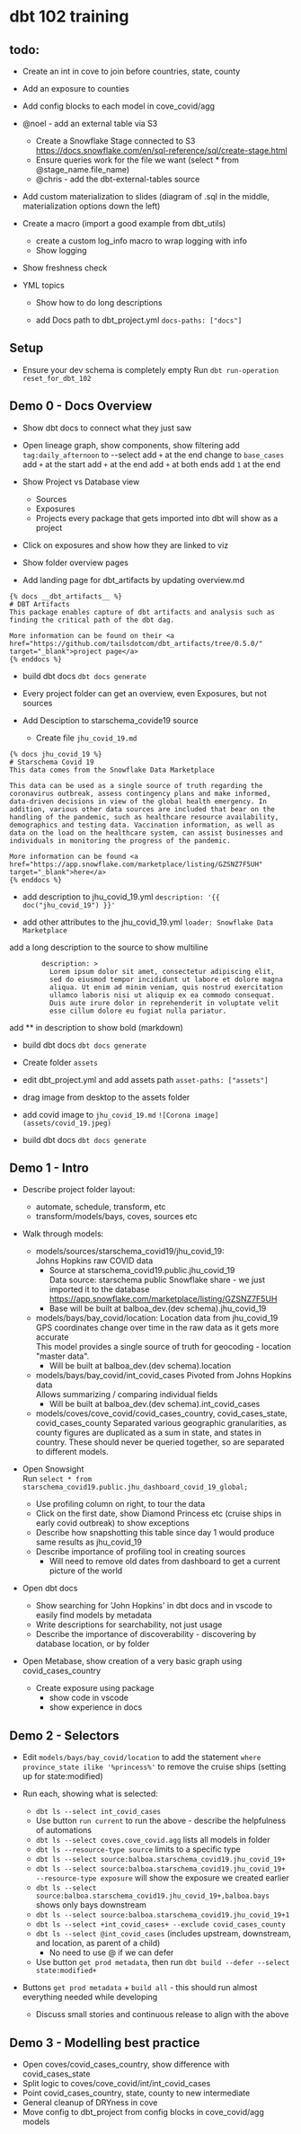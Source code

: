 # dbt 102 training

## todo:
- Create an int in cove to join before countries, state, county
- Add an exposure to counties
- Add config blocks to each model in cove_covid/agg
- @noel - add an external table via S3
    - Create a Snowflake Stage connected to S3 https://docs.snowflake.com/en/sql-reference/sql/create-stage.html
    - Ensure queries work for the file we want (select * from @stage_name.file_name)
    - @chris - add the dbt-external-tables source
- Add custom materialization to slides (diagram of .sql in the middle, materialization options down the left)
- Create a macro (import a good example from dbt_utils)
    - create a custom log_info macro to wrap logging with info
    - Show logging
- Show freshness check

- YML topics
    - Show how to do long descriptions

    - add Docs path to dbt_project.yml
        `docs-paths: ["docs"]`


## Setup
- Ensure your dev schema is completely empty
Run `dbt run-operation reset_for_dbt_102`


## Demo 0 - Docs Overview
- Show dbt docs to connect what they just saw
- Open lineage graph, show components, show filtering 
add `tag:daily_afternoon` to --select
add `+` at the end
change to `base_cases`
add `+` at the start
add `+` at the end
add `+` at both ends
add `1` at the end
- Show Project vs Database view
    - Sources
    - Exposures
    - Projects
        every package that gets imported into dbt will show as a project

- Click on exposures and show how they are linked to viz

- Show folder overview pages
- Add landing page for dbt_artifacts by updating overview.md
```
{% docs __dbt_artifacts__ %}
# DBT Artifacts
This package enables capture of dbt artifacts and analysis such as finding the critical path of the dbt dag.

More information can be found on their <a href="https://github.com/tailsdotcom/dbt_artifacts/tree/0.5.0/" target="_blank">project page</a>
{% enddocs %}
```
- build dbt docs
`dbt docs generate`
- Every project folder can get an overview, even Exposures, but not sources

- Add Desciption to starschema_covide19 source
    - Create file `jhu_covid_19.md`
```
{% docs jhu_covid_19 %}
# Starschema Covid 19
This data comes from the Snowflake Data Marketplace

This data can be used as a single source of truth regarding the coronavirus outbreak, assess contingency plans and make informed, data-driven decisions in view of the global health emergency. In addition, various other data sources are included that bear on the handling of the pandemic, such as healthcare resource availability, demographics and testing data. Vaccination information, as well as data on the load on the healthcare system, can assist businesses and individuals in monitoring the progress of the pandemic.

More information can be found <a href="https://app.snowflake.com/marketplace/listing/GZSNZ7F5UH" target="_blank">here</a>
{% enddocs %}
```

- add description to jhu_covid_19.yml
`description: '{{ doc("jhu_covid_19") }}' `  

- add other attributes to the jhu_covid_19.yml
`loader: Snowflake Data Marketplace`

add a long description to the source to show multiline 
```
        description: >
          Lorem ipsum dolor sit amet, consectetur adipiscing elit, 
          sed do eiusmod tempor incididunt ut labore et dolore magna 
          aliqua. Ut enim ad minim veniam, quis nostrud exercitation 
          ullamco laboris nisi ut aliquip ex ea commodo consequat. 
          Duis aute irure dolor in reprehenderit in voluptate velit 
          esse cillum dolore eu fugiat nulla pariatur.

```
add ** in description to show bold (markdown)

- build dbt docs
`dbt docs generate`

- Create folder `assets`
- edit dbt_project.yml and add assets path
`asset-paths: ["assets"]`
- drag image from desktop to the assets folder
- add covid image to `jhu_covid_19.md`
`![Corona image](assets/covid_19.jpeg)`

- build dbt docs
`dbt docs generate`


## Demo 1 - Intro
- Describe project folder layout:
    - automate, schedule, transform, etc
    - transform/models/bays, coves, sources etc
- Walk through models:
    - models/sources/starschema_covid19/jhu_covid_19:  
        Johns Hopkins raw COVID data
        - Source at starschema_covid19.public.jhu_covid_19  
            Data source: starschema public Snowflake share - we just imported it to the database  
            https://app.snowflake.com/marketplace/listing/GZSNZ7F5UH
        - Base will be built at balboa_dev.(dev schema).jhu_covid_19
    - models/bays/bay_covid/location:
        Location data from jhu_covid_19  
        GPS coordinates change over time in the raw data as it gets more accurate  
        This model provides a single source of truth for geocoding - location "master data".  
        - Will be built at balboa_dev.(dev schema).location
    - models/bays/bay_covid/int_covid_cases
        Pivoted from Johns Hopkins data  
        Allows summarizing / comparing individual fields
        - Will be built at balboa_dev.(dev schema).int_covid_cases
    - models/coves/cove_covid/covid_cases_country, covid_cases_state, covid_cases_county
        Separated various geographic granularities, as county figures are duplicated as a sum in state, and states in country.
        These should never be queried together, so are separated to different models.

- Open Snowsight  
    Run `select * from starschema_covid19.public.jhu_dashboard_covid_19_global;`
    - Use profiling column on right, to tour the data
    - Click on the first date, show Diamond Princess etc (cruise ships in early covid outbreak) to show exceptions
    - Describe how snapshotting this table since day 1 would produce same results as jhu_covid_19
    - Describe importance of profiling tool in creating sources
        - Will need to remove old dates from dashboard to get a current picture of the world
- Open dbt docs
    - Show searching for 'John Hopkins' in dbt docs and in vscode to easily find models by metadata
    - Write descriptions for searchability, not just usage
    - Describe the importance of discoverability - discovering by database location, or by folder
- Open Metabase, show creation of a very basic graph using covid_cases_country
    - Create exposure using package
        - show code in vscode
        - show experience in docs

## Demo 2 - Selectors
- Edit `models/bays/bay_covid/location` to add the statement `where province_state ilike '%princess%'` to remove the cruise ships (setting up for state:modified)
- Run each, showing what is selected:
    - `dbt ls --select int_covid_cases`
    - Use button `run current` to run the above - describe the helpfulness of automations
    - `dbt ls --select coves.cove_covid.agg` lists all models in folder
    - `dbt ls --resource-type source` limits to a specific type
    - `dbt ls --select source:balboa.starschema_covid19.jhu_covid_19+`
    - `dbt ls --select source:balboa.starschema_covid19.jhu_covid_19+ --resource-type exposure` will show the exposure we created earlier
    - `dbt ls --select source:balboa.starschema_covid19.jhu_covid_19+,balboa.bays` shows only bays downstream
    - `dbt ls --select source:balboa.starschema_covid19.jhu_covid_19+1`
    - `dbt ls --select +int_covid_cases+ --exclude covid_cases_county`
    - `dbt ls --select @int_covid_cases` (includes upstream, downstream, and location, as parent of a child)
        - No need to use @ if we can defer
    - Use button `get prod metadata`, then run `dbt build --defer --select state:modified+`
        
- Buttons `get prod metadata` + `build all` - this should run almost everything needed while developing
    - Discuss small stories and continuous release to align with the above


## Demo 3 - Modelling best practice
- Open coves/covid_cases_country, show difference with covid_cases_state
- Split logic to coves/cove_covid/int/int_covid_cases
- Point covid_cases_country, state, county to new intermediate
- General cleanup of DRYness in cove
- Move config to dbt_project from config blocks in cove_covid/agg models